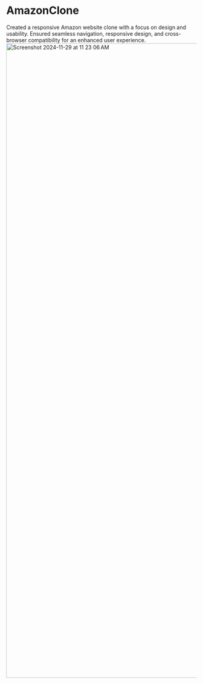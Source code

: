 # AmazonClone
Created a responsive Amazon website clone  with a focus on design and usability. Ensured seamless navigation, responsive design, and cross-browser compatibility for an enhanced user experience.
<img width="1680" alt="Screenshot 2024-11-29 at 11 23 06 AM" src="https://github.com/user-attachments/assets/0e6e1bf1-9967-4eea-874b-6e81a0a0a691">
